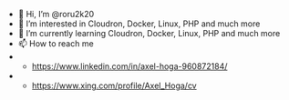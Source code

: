 - 👋 Hi, I’m @roru2k20
- 👀 I’m interested in Cloudron, Docker, Linux, PHP and much more
- 🌱 I’m currently learning Cloudron, Docker, Linux, PHP and much more
- 📫 How to reach me 
- - https://www.linkedin.com/in/axel-hoga-960872184/
- - https://www.xing.com/profile/Axel_Hoga/cv

